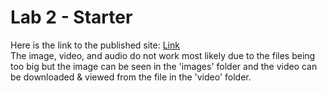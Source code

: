 # Lab 2 - Starter
Here is the link to the published site: [Link](https://skn0012.github.io/CSE110_Lab2/)
<br> The image, video, and audio do not work most likely due to the files being too big but the image can be seen in the 'images' folder and the video can be downloaded & viewed from the file in the 'video' folder.
